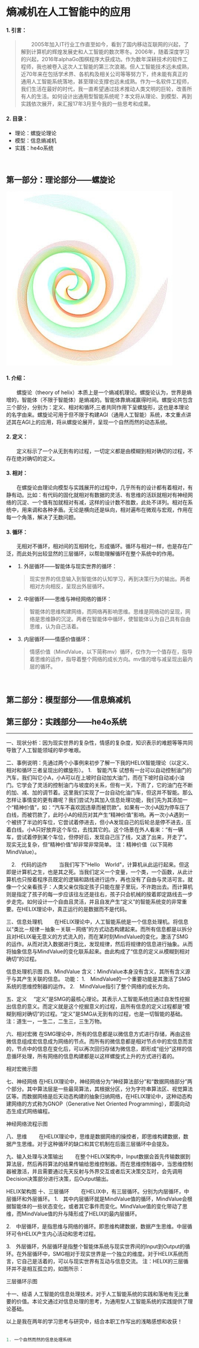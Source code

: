 # 熵减机在人工智能中的应用

#### 1. 引言：

>　　2005年加入IT行业工作直至如今，看到了国内移动互联网的兴起，了解到计算机的辉煌发展史和人工智能的数次寒冬。2006年，随着深度学习的兴起，2016年alphaGo围棋程序大获成功。作为数年深耕技术的软件工程师，我也被卷入这次人工智能的第三次浪潮。但人工智能技术远未成熟，近70年来在包括学术界、各机构及相关公司等等努力下，终未能有真正的通用人工智能系统落地，甚至理论支撑也远未成熟。作为一名软件工程师，我们生活在最好的时代，我一直希望通过技术推动人类文明的巨轮，改善所有人的生活。如何设计出通用型智能系统呢？本文将从理论、到模型、再到实践依次展开，来汇报17年3月至今我的一些思考和成果。

#### 2. 目录：

* 理论：螺旋论理论  
* 模型：信息熵减机
* 实践：he4o系统

<br>

## 第一部分：理论部分——螺旋论

![](assets/16_v1.0.0发版描述-287ecbd0.png)

#### 1. 介绍：

　　螺旋论（theory of helix）本质上是一个熵减机理论。螺旋论认为，世界是熵增的，智能体（不限于智能体）是熵减的。智能体靠熵减赢得时间。螺旋论共包含三个部分，分别为：定义、相对和循环,三者共同作用下呈螺旋形，这也是本理论的名字由来。螺旋论可用于但不限于构建AGI（通用人工智能）系统，本文重点讲述其在AGI上的应用，将从螺旋论展开，呈现一个自然而然的动态系统。

#### 2. 定义：

　　定义标示了一个从无到有的过程，一切定义都是由模糊到相对确切的过程，不存在绝对确切的定义。

#### 3. 相对：

　　在螺旋论由理论向模型与实践展开的过程中，几乎所有的设计都有着相对，有静有动。比如：有代码的固化就相对有数据的灵活、有思维的活跃就相对有神经网络的沉淀、一个值有加就相对有减，这样的设计数不胜数，此处不详列。相对在系统中，用来调和各种矛盾。无论是横向还是纵向，相对遍布在微观与宏观，作用在每一个角落，解决了无数问题。

#### 3. 循环：

　　无相对不循环，相对间的互相转化，形成循环。循环与相对一样，也是存在广泛，而此处列出较显然的三层循环，以帮助理解循环在整个系统中的作用。

* 1. 外层循环——智能体与现实世界的循环：
  > 现实世界的信息输入到智能体的认知学习，再到决策行为的输出。两者相对方向相反，呈现出外层循环。

* 2. 中层循环——思维与神经网络的循环：
  > 智能体的思维构建网络，而网络再影响思维。思维是网络动的呈现，网络是思维静的沉淀。两者在智能体中循环，使智能体认为自己具有自由思维，认为自己活着。

* 3. 内层循环——情感价值循环：
  > 情感价值（MindValue，以下简称mv）循环，仅作为一个值存在，指导着思维的运作，指导着整个网络的成长方向。mv值的增与减呈现出最内层的循环。

　

## 第二部分：模型部分——信息熵减机


## 第三部分：实践部分——he4o系统




***

一、现状分析：因为现实世界的复杂性，情感的复杂度，知识表示的难题等等共同导致了人工智能领域的举步唯艰。

二、事例说明：先通过两个小事例来初步了解一下我的HELIX智能理论（以定义、相对和循环三者呈现出的螺旋形）。
  1.　智能汽车
试想有一台可以自动控制油门的汽车，我们叫它小A，小A可以在上坡时自动加大油门，而在下坡时自动减小油门。它学会了灵活的控制油门与坡度的关系，但有一天，下雨了，它的油门在不断的加、减、加的调节着。这里我们实现了一台自动化油门车，但这并不智能。那么怎样让事情变的更有趣呢？我们尝试为其加入信息处理功能，我们先为其添加一个“精神价值”，如：“汽车不喜欢因违章而被罚款”。如果有一次小A因为停车压了白线，而被罚款了，此时小A的经历对其产生“精神价值”影响。再一次小A遇到一个被挤了半边的车位，它尝试着停进去，但小A发现自己的后轮总是停不进去，压着白线。小A只好放弃这个车位，去找其它的。这个场景在外人看来：“有一辆车，尝试着停到某个车位，但停好后，发现自己压了线，又退了出来，开走了”。现实无比复杂，但“精神价值”却非常非常简单。
注：精神价值（以下简称MindValue）。

　2.　代码的运作
　　当我们写下"Hello　World"，计算机从此运行起来。但这即是计算机之生，也是其之死。当我们定义一个变量，一个类，一个函数，从此计算机也只按着程序员既定的逻辑和路线进行运作，再也没有了自由与灵活可言。就像一个父亲看孩子：人类父亲仅指定孩子只能在屋子里玩，不许跑出去。而计算机则是指定了孩子的每一步应该往左还是往右，孩子只会机械的按着即定路线去一步步走完。如何设计一个自由且灵活，并且自发产生“定义”的智能系统变的非常重要。在HELIX理论中，真正运行的是数据而不是代码。

三、信息处理机
　　在HELIX理论中，人工智能系统是一个信息处理机。将信息以“类比－规律－抽象－关联－网络”的方式动态构建起来。而所有信息都是以拆分且对HELIX毫无意义的方式流入的，而在某时刻MindValue的变化，激活了SMG的运作。从而对流入数据进行类比，发现规律，然后将规律的信息进行抽象。从而将抽象信息与MindValue的变化联系起来。由此构成了“信息的定义从模糊到相对确切”的过程。


信息处理机示图
四、MindValue
  含义：MindValue本身没有含义，其所有含义源于与其产生关联的信息。
  功能：
  1.　MindValue的一个重要功能是其激活了SMG系统的思维控制器的运作。
  2.　MindValue指引了整个网络的成长方向。

五、定义
　“定义”是SMG的最核心理论。其表示人工智能系统应通过自发性挖掘出信息的意义。而定义就是这个挖掘意义的过程，且所有信息的定义过程都是“模糊到相对确切”的过程。“定义”是SMG从无到有的过程，也是一切智能的基础。
注：道生一，一生二，二生三，三生万物。

六、相对宏微
在SMG理论中，所有的信息都是以微信息方式进行存储，再由这些微信息组成宏信息成为网络的节点。而所有的微信息都是相对节点中的宏信息而言的，节点中的信息在变化后，可以再次回归存储为微信息，即形成“组分”这样的信息循环处理，所有网络的信息构建都是以这样螺旋式上升的方式进行着的。


相对宏微示图

七、神经网络
在HELIX理论中，神经网络分为“神经算法部分”和“数据网络部分”两个部分。其中算法层是一些最简算法，其根据分区，分为字符串算法区、视觉算法区等。而数据网络是后天动态构建的抽象归纳网络，在HELIX理论中，这种动态构建网络的方式称为GNOP（Generative Net Oriented Programming），即面向动态生成式网络编程。


神经网络流程示图

八、思维
　　在HELIX理论中，思维是数据网络的操控者，即思维构建数据，数据产生思维。对于这种循环的缺口和其它机制在后面三层循环中会提及。

九、输入处理与决策输出
　　在整个HELIX架构中，Input数据会首先传输数据到算法层，然后再将算法的结果传输给思维控制器。而在思维控制器中，当思维控制器被激活，并且需要通过先天反射与外界交互或者后天决策交互时，会先调用Decision决策部分进行决策，后Output输出。


HELIX架构图
十、三层循环
　　在HELIX中，有三层循环。分别为内层循环，中层循环和外层循环。
1.　其中内层循环就是MindValue值的循环，MindValue会根据智能体的一些状态变化，或者其它事件而变化。MindValue值的变化带动了思维，而MindValue值的升与降形成了HELIX的最内层循环。

2.　中层循环，是指思维与网络的循环。即思维构建数据，数据产生思维。中层循环可令HELIX产生内心活动和思考过程。

3.　外层循环，外层循环是指整个智能体系统与现实世界间的Input到Output的循环。在外层循环中，SMG相对于现实世界是一个独立的维度。对于HELIX系统而言，它自己是活着的，可以与现实世界有互动与信息交流。
注：HELIX的三层循环并不是相互孤立的，如图所示：


三层循环示图

十一、结语
人工智能的信息处理技术，对于人工智能系统的实践和落地有无比重要的价值。本论文通过对信息处理的思考，为通用型人工智能系统的实践提供了理论基础。

以上是我在两年的学习思考与研究中，结合本职工作写出的浅略感想和收获！





```c

1. 一个自然而然的信息处理系统

```
